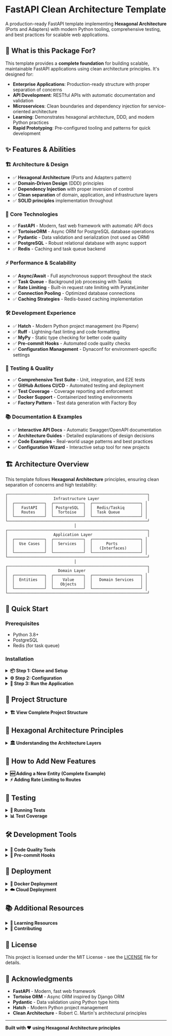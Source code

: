 # FastAPI Clean Architecture Template

A production-ready FastAPI template implementing **Hexagonal Architecture** (Ports and Adapters) with modern Python tooling, comprehensive testing, and best practices for scalable web applications.

## 🎯 What is this Package For?

This template provides a **complete foundation** for building scalable, maintainable FastAPI applications using clean architecture principles. It's designed for:

- **Enterprise Applications**: Production-ready structure with proper separation of concerns
- **API Development**: RESTful APIs with automatic documentation and validation
- **Microservices**: Clean boundaries and dependency injection for service-oriented architecture
- **Learning**: Demonstrates hexagonal architecture, DDD, and modern Python practices
- **Rapid Prototyping**: Pre-configured tooling and patterns for quick development

## ✨ Features & Abilities

### 🏗️ **Architecture & Design**
- ✅ **Hexagonal Architecture** (Ports and Adapters pattern)
- ✅ **Domain-Driven Design** (DDD) principles
- ✅ **Dependency Injection** with proper inversion of control
- ✅ **Clean separation** of domain, application, and infrastructure layers
- ✅ **SOLID principles** implementation throughout

### 🚀 **Core Technologies**
- ✅ **FastAPI** - Modern, fast web framework with automatic API docs
- ✅ **TortoiseORM** - Async ORM for PostgreSQL database operations
- ✅ **Pydantic** - Data validation and serialization (not used as ORM)
- ✅ **PostgreSQL** - Robust relational database with async support
- ✅ **Redis** - Caching and task queue backend

### ⚡ **Performance & Scalability**
- ✅ **Async/Await** - Full asynchronous support throughout the stack
- ✅ **Task Queue** - Background job processing with Taskiq
- ✅ **Rate Limiting** - Built-in request rate limiting with PyrateLimiter
- ✅ **Connection Pooling** - Optimized database connections
- ✅ **Caching Strategies** - Redis-based caching implementation

### 🛠️ **Development Experience**
- ✅ **Hatch** - Modern Python project management (no Pipenv)
- ✅ **Ruff** - Lightning-fast linting and code formatting
- ✅ **MyPy** - Static type checking for better code quality
- ✅ **Pre-commit Hooks** - Automated code quality checks
- ✅ **Configuration Management** - Dynaconf for environment-specific settings

### 🧪 **Testing & Quality**
- ✅ **Comprehensive Test Suite** - Unit, integration, and E2E tests
- ✅ **GitHub Actions CI/CD** - Automated testing and deployment
- ✅ **Test Coverage** - Coverage reporting and enforcement
- ✅ **Docker Support** - Containerized testing environments
- ✅ **Factory Pattern** - Test data generation with Factory Boy

### 📚 **Documentation & Examples**
- ✅ **Interactive API Docs** - Automatic Swagger/OpenAPI documentation
- ✅ **Architecture Guides** - Detailed explanations of design decisions
- ✅ **Code Examples** - Real-world usage patterns and best practices
- ✅ **Configuration Wizard** - Interactive setup tool for new projects

## 🏗️ Architecture Overview

This template follows **Hexagonal Architecture** principles, ensuring clean separation of concerns and high testability:

```
┌─────────────────────────────────────────────────────────────┐
│                    Infrastructure Layer                     │
│  ┌─────────────┐  ┌─────────────┐  ┌─────────────────────┐ │
│  │   FastAPI   │  │ PostgreSQL  │  │  Redis/Taskiq       │ │
│  │   Routes    │  │  Tortoise   │  │  Task Queue         │ │
│  └─────────────┘  └─────────────┘  └─────────────────────┘ │
└─────────────────────────────────────────────────────────────┘
                              │
┌─────────────────────────────────────────────────────────────┐
│                    Application Layer                        │
│  ┌─────────────┐  ┌─────────────┐  ┌─────────────────────┐ │
│  │  Use Cases  │  │  Services   │  │      Ports          │ │
│  │             │  │             │  │   (Interfaces)      │ │
│  └─────────────┘  └─────────────┘  └─────────────────────┘ │
└─────────────────────────────────────────────────────────────┘
                              │
┌─────────────────────────────────────────────────────────────┐
│                      Domain Layer                           │
│  ┌─────────────┐  ┌─────────────┐  ┌─────────────────────┐ │
│  │  Entities   │  │    Value    │  │   Domain Services   │ │
│  │             │  │   Objects   │  │                     │ │
│  └─────────────┘  └─────────────┘  └─────────────────────┘ │
└─────────────────────────────────────────────────────────────┘
```

## 🚀 Quick Start

### Prerequisites
- Python 3.8+
- PostgreSQL
- Redis (for task queue)

### Installation

<details>
<summary><strong>📦 Step 1: Clone and Setup</strong></summary>

```bash
# Clone the repository
git clone <your-repo-url>
cd fastapi-clean-example

# Install Hatch if you haven't already
pip install hatch

# Create and activate development environment
hatch shell

# Or run commands directly
hatch run dev:python --version
```
</details>

<details>
<summary><strong>⚙️ Step 2: Configuration</strong></summary>

```bash
# Use the interactive configuration wizard
python manage_config.py

# Or manually copy and edit settings
cp settings.toml.example settings.toml

# Update database and Redis settings in settings.toml
[database]
url = "postgresql://user:password@localhost:5432/dbname"

[redis]
url = "redis://localhost:6379/0"

[rate_limiting]
enabled = true
default_rate = "100/minute"
```
</details>

<details>
<summary><strong>🚀 Step 3: Run the Application</strong></summary>

```bash
# Development mode with hot reload
hatch run dev:uvicorn src.main:app --reload

# Production mode
hatch run uvicorn src.main:app --host 0.0.0.0 --port 8000

# Run with task queue worker
hatch run taskiq worker src.infrastructure.tasks.taskiq_adapter:broker

# Access the application
# API: http://localhost:8000
# Docs: http://localhost:8000/docs
# Admin: http://localhost:8000/admin
```
</details>

## 📁 Project Structure

<details>
<summary><strong>🏗️ View Complete Project Structure</strong></summary>

```
src/
├── domain/                     # Domain Layer (Business Logic)
│   ├── entities/              # Business entities
│   │   ├── author.py         # Author domain entity
│   │   └── book.py           # Book domain entity
│   ├── value_objects/         # Value objects
│   │   ├── author_name.py    # Author name value object
│   │   └── book_title.py     # Book title value object
│   └── services/              # Domain services
│       └── library_service.py # Domain business logic
├── application/               # Application Layer (Use Cases)
│   ├── use_cases/            # Application use cases
│   │   ├── create_author.py  # Create author use case
│   │   ├── create_book.py    # Create book use case
│   │   ├── get_author.py     # Get author use case
│   │   └── list_authors.py   # List authors use case
│   ├── services/             # Application services
│   │   └── author_service.py # Author application service
│   └── ports/                # Interfaces/Ports
│       ├── author_repository.py # Author repository interface
│       ├── book_repository.py   # Book repository interface
│       ├── logger.py           # Logger interface
│       ├── task_queue.py       # Task queue interface
│       └── rate_limiter.py     # Rate limiter interface
├── infrastructure/           # Infrastructure Layer (External Concerns)
│   ├── web/                  # FastAPI routes and controllers
│   │   ├── controllers/      # Web controllers
│   │   └── middleware/       # Custom middleware
│   ├── database/             # Database adapters
│   │   ├── models/          # Tortoise ORM models
│   │   ├── repositories/    # Repository implementations
│   │   └── connection.py    # Database connection
│   ├── tasks/                # Task queue adapters
│   │   ├── handlers/        # Task handlers
│   │   └── taskiq_adapter.py # Taskiq implementation
│   ├── rate_limiting/        # Rate limiting implementation
│   │   └── pyrate_adapter.py # PyrateLimiter adapter
│   ├── config/               # Configuration
│   │   └── settings.py      # Settings management
│   └── logging/              # Logging adapters
│       ├── logger_adapter.py # Logger implementation
│       └── setup.py         # Logging setup
└── presentation/             # Presentation Layer
    ├── api/                  # API schemas
    │   └── schemas/         # Pydantic schemas
    └── graphql/             # GraphQL schemas (optional)
```
</details>

## 🎯 Hexagonal Architecture Principles

<details>
<summary><strong>🏛️ Understanding the Architecture Layers</strong></summary>

### 1. **Domain Layer** (Core Business Logic)
- Contains business entities, value objects, and domain services
- No dependencies on external frameworks
- Pure Python with business rules
- Example: `Author`, `Book` entities with business validation

### 2. **Application Layer** (Use Cases)
- Orchestrates domain objects to fulfill use cases
- Defines ports (interfaces) for external dependencies
- Contains application services and use cases
- Example: `CreateAuthorUseCase`, `AuthorService`

### 3. **Infrastructure Layer** (External Concerns)
- Implements adapters for ports defined in application layer
- Contains FastAPI routes, database repositories, task queues
- All external framework dependencies
- Example: `AuthorRepositoryImpl`, `TaskiqAdapter`

### 4. **Presentation Layer** (API Contracts)
- Defines API schemas and contracts
- Pydantic models for request/response validation
- GraphQL schemas (if using GraphQL)
- Example: `AuthorCreateSchema`, `AuthorResponseSchema`
</details>

## 📝 How to Add New Features

<details>
<summary><strong>🆕 Adding a New Entity (Complete Example)</strong></summary>

### 1. Create Domain Entity

```python
# src/domain/entities/product.py
from uuid import UUID, uuid4
from typing import List
from pydantic import BaseModel, Field

from src.domain.value_objects.product_name import ProductName
from src.domain.value_objects.price import Price

class Product(BaseModel):
    """Product domain entity."""
    
    id: UUID = Field(default_factory=uuid4)
    name: ProductName = Field(...)
    price: Price = Field(...)
    category_ids: List[UUID] = Field(default_factory=list)
    
    model_config = {
        "frozen": False,
        "validate_assignment": True,
        "arbitrary_types_allowed": True,
    }
```

### 2. Create Value Objects

```python
# src/domain/value_objects/product_name.py
from pydantic import BaseModel, Field, field_validator

class ProductName(BaseModel):
    """Product name value object."""
    
    value: str = Field(..., min_length=1, max_length=100)
    
    @field_validator('value')
    @classmethod
    def validate_name(cls, v: str) -> str:
        if not v.strip():
            raise ValueError('Product name cannot be empty')
        return v.strip().title()
```

### 3. Create Repository Port

```python
# src/application/ports/product_repository.py
from abc import ABC, abstractmethod
from typing import List, Optional
from uuid import UUID

from src.domain.entities.product import Product

class ProductRepository(ABC):
    """Product repository interface."""
    
    @abstractmethod
    async def create(self, product: Product) -> Product:
        """Create a new product."""
        pass
    
    @abstractmethod
    async def get_by_id(self, product_id: UUID) -> Optional[Product]:
        """Get product by ID."""
        pass
    
    @abstractmethod
    async def list_all(self) -> List[Product]:
        """List all products."""
        pass
```

### 4. Implement Repository Adapter

```python
# src/infrastructure/database/repositories/product_repository_impl.py
from typing import List, Optional
from uuid import UUID

from src.application.ports.product_repository import ProductRepository
from src.domain.entities.product import Product
from src.infrastructure.database.models.product_model import ProductModel

class ProductRepositoryImpl(ProductRepository):
    """Product repository implementation using Tortoise ORM."""
    
    async def create(self, product: Product) -> Product:
        """Create a new product."""
        product_model = ProductModel(
            id=product.id,
            name=product.name.value,
            price=float(product.price.value),
        )
        await product_model.save()
        return product
    
    async def get_by_id(self, product_id: UUID) -> Optional[Product]:
        """Get product by ID."""
        try:
            product_model = await ProductModel.get(id=product_id)
            return Product(
                id=product_model.id,
                name=ProductName(value=product_model.name),
                price=Price(value=product_model.price),
            )
        except DoesNotExist:
            return None
```
</details>

<details>
<summary><strong>⚡ Adding Rate Limiting to Routes</strong></summary>

### API Route Rate Limiting

```python
# src/infrastructure/web/controllers/api_product_controller.py
from fastapi import APIRouter, Depends, HTTPException
from src.infrastructure.rate_limiting.decorators import rate_limit

router = APIRouter(prefix="/api/v1/products", tags=["products"])

@router.post("/", response_model=ProductResponse)
@rate_limit("10/minute")  # 10 requests per minute
async def create_product(
    product_data: ProductCreateRequest,
    product_service: ProductService = Depends(get_product_service)
):
    """Create a new product with rate limiting."""
    try:
        product = await product_service.create_product(product_data)
        return ProductResponse.from_domain(product)
    except ValidationError as e:
        raise HTTPException(status_code=400, detail=str(e))

@router.get("/{product_id}")
@rate_limit("100/minute")  # 100 requests per minute for read operations
async def get_product(
    product_id: UUID,
    product_service: ProductService = Depends(get_product_service)
):
    """Get product by ID with rate limiting."""
    product = await product_service.get_product(product_id)
    if not product:
        raise HTTPException(status_code=404, detail="Product not found")
    return ProductResponse.from_domain(product)
```

### Template Route Rate Limiting

```python
# src/infrastructure/web/controllers/web_product_controller.py
from fastapi import APIRouter, Request, Depends
from fastapi.templating import Jinja2Templates
from src.infrastructure.rate_limiting.decorators import rate_limit

router = APIRouter(prefix="/products", tags=["web"])
templates = Jinja2Templates(directory="templates")

@router.get("/")
@rate_limit("50/minute")  # 50 page views per minute
async def list_products(
    request: Request,
    product_service: ProductService = Depends(get_product_service)
):
    """List products page with rate limiting."""
    products = await product_service.list_products()
    return templates.TemplateResponse(
        "products/list.html",
        {"request": request, "products": products}
    )

@router.get("/create")
@rate_limit("20/minute")  # 20 form views per minute
async def create_product_form(request: Request):
    """Create product form with rate limiting."""
    return templates.TemplateResponse(
        "products/create.html",
        {"request": request}
    )
```

### Custom Rate Limiting Strategies

```python
# Different rate limiting strategies
@rate_limit("100/minute")           # Per IP address
@rate_limit("1000/hour")           # Per hour limit
@rate_limit("10/minute", per="user") # Per authenticated user
@rate_limit("5/minute", per="endpoint") # Per specific endpoint
```
</details>

## 🧪 Testing

<details>
<summary><strong>🔬 Running Tests</strong></summary>

```bash
# Run all tests
hatch run test:test

# Run with coverage
hatch run test:test-cov

# Run specific test types
hatch run test:test-unit        # Unit tests only
hatch run test:test-integration # Integration tests only
hatch run test:test-fast        # Skip slow tests

# Run tests with specific markers
pytest -m "not slow"           # Skip slow tests
pytest -m "integration"        # Integration tests only
pytest -m "unit"              # Unit tests only
```
</details>

<details>
<summary><strong>📊 Test Coverage</strong></summary>

```bash
# Generate coverage report
hatch run test:test-cov

# View HTML coverage report
open htmlcov/index.html

# Coverage requirements
# - Minimum 80% coverage enforced
# - Unit tests for all domain logic
# - Integration tests for repositories
# - E2E tests for API endpoints
```
</details>

## 🛠️ Development Tools

<details>
<summary><strong>🔧 Code Quality Tools</strong></summary>

```bash
# Format code
hatch run dev:format

# Lint code
hatch run dev:lint

# Type checking
hatch run dev:typing

# Security scan
hatch run dev:security

# Run all quality checks
hatch run dev:all
```
</details>

<details>
<summary><strong>📝 Pre-commit Hooks</strong></summary>

```bash
# Install pre-commit hooks
pre-commit install

# Run hooks manually
pre-commit run --all-files

# Update hooks
pre-commit autoupdate
```
</details>

## 🚀 Deployment

<details>
<summary><strong>🐳 Docker Deployment</strong></summary>

```bash
# Build production image
docker build -t fastapi-clean-app .

# Run with docker-compose
docker-compose up -d

# Environment-specific deployment
docker-compose -f docker-compose.prod.yml up -d
```
</details>

<details>
<summary><strong>☁️ Cloud Deployment</strong></summary>

The template includes configurations for:
- **AWS ECS/Fargate** - Container orchestration
- **Google Cloud Run** - Serverless containers
- **Azure Container Instances** - Managed containers
- **Kubernetes** - Full orchestration platform
</details>

## 📚 Additional Resources

<details>
<summary><strong>📖 Learning Resources</strong></summary>

- [Hexagonal Architecture Guide](./docs/hexagonal-architecture.md)
- [Domain-Driven Design Patterns](./docs/ddd-patterns.md)
- [Testing Strategies](./docs/testing-guide.md)
- [Configuration Management](./CONFIG_TOOL_README.md)
- [Development Guide](./DEVELOPMENT_GUIDE.md)
</details>

<details>
<summary><strong>🤝 Contributing</strong></summary>

1. Fork the repository
2. Create a feature branch
3. Make your changes
4. Add tests for new functionality
5. Ensure all tests pass
6. Submit a pull request

See [CONTRIBUTING.md](./CONTRIBUTING.md) for detailed guidelines.
</details>

## 📄 License

This project is licensed under the MIT License - see the [LICENSE](LICENSE) file for details.

## 🙏 Acknowledgments

- **FastAPI** - Modern, fast web framework
- **Tortoise ORM** - Async ORM inspired by Django ORM
- **Pydantic** - Data validation using Python type hints
- **Hatch** - Modern Python project management
- **Clean Architecture** - Robert C. Martin's architectural principles

---

**Built with ❤️ using Hexagonal Architecture principles**
